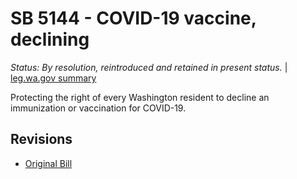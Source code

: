 # SB 5144 - COVID-19 vaccine, declining
*Status: By resolution, reintroduced and retained in present status.* | [leg.wa.gov summary](https://app.leg.wa.gov/billsummary?BillNumber=5144&Year=2021)

Protecting the right of every Washington resident to decline an immunization or vaccination for COVID-19.

## Revisions
* [Original Bill](1/)